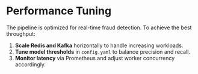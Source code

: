 # Performance Tuning

The pipeline is optimized for real-time fraud detection. To achieve the best throughput:

1. **Scale Redis and Kafka** horizontally to handle increasing workloads.
2. **Tune model thresholds** in `config.yaml` to balance precision and recall.
3. **Monitor latency** via Prometheus and adjust worker concurrency accordingly.

